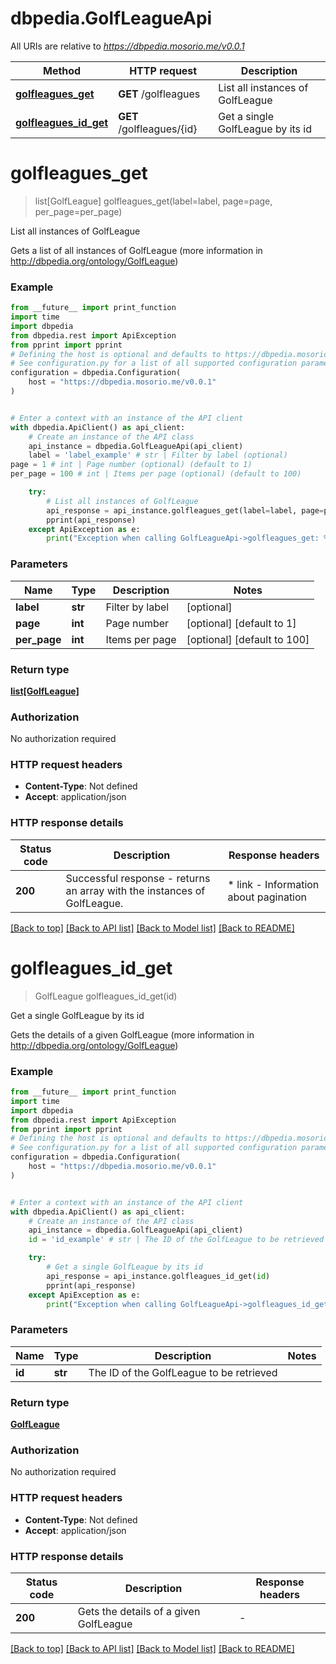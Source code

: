 # dbpedia.GolfLeagueApi

All URIs are relative to *https://dbpedia.mosorio.me/v0.0.1*

Method | HTTP request | Description
------------- | ------------- | -------------
[**golfleagues_get**](GolfLeagueApi.md#golfleagues_get) | **GET** /golfleagues | List all instances of GolfLeague
[**golfleagues_id_get**](GolfLeagueApi.md#golfleagues_id_get) | **GET** /golfleagues/{id} | Get a single GolfLeague by its id


# **golfleagues_get**
> list[GolfLeague] golfleagues_get(label=label, page=page, per_page=per_page)

List all instances of GolfLeague

Gets a list of all instances of GolfLeague (more information in http://dbpedia.org/ontology/GolfLeague)

### Example

```python
from __future__ import print_function
import time
import dbpedia
from dbpedia.rest import ApiException
from pprint import pprint
# Defining the host is optional and defaults to https://dbpedia.mosorio.me/v0.0.1
# See configuration.py for a list of all supported configuration parameters.
configuration = dbpedia.Configuration(
    host = "https://dbpedia.mosorio.me/v0.0.1"
)


# Enter a context with an instance of the API client
with dbpedia.ApiClient() as api_client:
    # Create an instance of the API class
    api_instance = dbpedia.GolfLeagueApi(api_client)
    label = 'label_example' # str | Filter by label (optional)
page = 1 # int | Page number (optional) (default to 1)
per_page = 100 # int | Items per page (optional) (default to 100)

    try:
        # List all instances of GolfLeague
        api_response = api_instance.golfleagues_get(label=label, page=page, per_page=per_page)
        pprint(api_response)
    except ApiException as e:
        print("Exception when calling GolfLeagueApi->golfleagues_get: %s\n" % e)
```

### Parameters

Name | Type | Description  | Notes
------------- | ------------- | ------------- | -------------
 **label** | **str**| Filter by label | [optional] 
 **page** | **int**| Page number | [optional] [default to 1]
 **per_page** | **int**| Items per page | [optional] [default to 100]

### Return type

[**list[GolfLeague]**](GolfLeague.md)

### Authorization

No authorization required

### HTTP request headers

 - **Content-Type**: Not defined
 - **Accept**: application/json

### HTTP response details
| Status code | Description | Response headers |
|-------------|-------------|------------------|
**200** | Successful response - returns an array with the instances of GolfLeague. |  * link - Information about pagination <br>  |

[[Back to top]](#) [[Back to API list]](../README.md#documentation-for-api-endpoints) [[Back to Model list]](../README.md#documentation-for-models) [[Back to README]](../README.md)

# **golfleagues_id_get**
> GolfLeague golfleagues_id_get(id)

Get a single GolfLeague by its id

Gets the details of a given GolfLeague (more information in http://dbpedia.org/ontology/GolfLeague)

### Example

```python
from __future__ import print_function
import time
import dbpedia
from dbpedia.rest import ApiException
from pprint import pprint
# Defining the host is optional and defaults to https://dbpedia.mosorio.me/v0.0.1
# See configuration.py for a list of all supported configuration parameters.
configuration = dbpedia.Configuration(
    host = "https://dbpedia.mosorio.me/v0.0.1"
)


# Enter a context with an instance of the API client
with dbpedia.ApiClient() as api_client:
    # Create an instance of the API class
    api_instance = dbpedia.GolfLeagueApi(api_client)
    id = 'id_example' # str | The ID of the GolfLeague to be retrieved

    try:
        # Get a single GolfLeague by its id
        api_response = api_instance.golfleagues_id_get(id)
        pprint(api_response)
    except ApiException as e:
        print("Exception when calling GolfLeagueApi->golfleagues_id_get: %s\n" % e)
```

### Parameters

Name | Type | Description  | Notes
------------- | ------------- | ------------- | -------------
 **id** | **str**| The ID of the GolfLeague to be retrieved | 

### Return type

[**GolfLeague**](GolfLeague.md)

### Authorization

No authorization required

### HTTP request headers

 - **Content-Type**: Not defined
 - **Accept**: application/json

### HTTP response details
| Status code | Description | Response headers |
|-------------|-------------|------------------|
**200** | Gets the details of a given GolfLeague |  -  |

[[Back to top]](#) [[Back to API list]](../README.md#documentation-for-api-endpoints) [[Back to Model list]](../README.md#documentation-for-models) [[Back to README]](../README.md)

